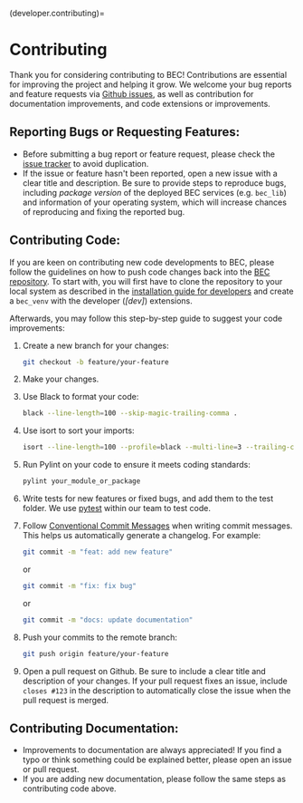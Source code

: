 (developer.contributing)=
# Contributing
Thank you for considering contributing to BEC! Contributions are essential for improving the project and helping it grow. 
We welcome your bug reports and feature requests via [Github issues](https://github.com/bec-project/bec/issues), as well as contribution for documentation improvements, and code extensions or improvements.

## Reporting Bugs or Requesting Features:

- Before submitting a bug report or feature request, please check the [issue tracker](https://github.com/bec-project/bec/issues) to avoid duplication.
- If the issue or feature hasn't been reported, open a new issue with a clear title and description. Be sure to provide steps to reproduce bugs, including _package version_ of the deployed BEC services (e.g. `bec_lib`) and information of your operating system, which will increase chances of reproducing and fixing the reported bug.

## Contributing Code:

If you are keen on contributing new code developments to BEC, please follow the guidelines on how to push code changes back into the [BEC repository](https://github.com/bec-project/bec).
To start with, you will first have to clone the repository to your local system as described in the [installation guide for developers](#developer.install_developer_env) and create a `bec_venv` with the developer (_[dev]_) extensions.

Afterwards, you may follow this step-by-step guide to suggest your code improvements:

1. Create a new branch for your changes:

    ```bash
    git checkout -b feature/your-feature
    ```

2. Make your changes.

3. Use Black to format your code:

    ```bash
    black --line-length=100 --skip-magic-trailing-comma .
    ```

4. Use isort to sort your imports:

    ```bash
    isort --line-length=100 --profile=black --multi-line=3 --trailing-comma .
    ```

5. Run Pylint on your code to ensure it meets coding standards:

    ```bash
    pylint your_module_or_package
    ```

6. Write tests for new features or fixed bugs, and add them to the test folder. 
We use [pytest](https://github.com/pytest-dev/pytest) within our team to test code. 

7. Follow [Conventional Commit Messages](https://www.conventionalcommits.org/en/v1.0.0/) when writing commit messages. This helps us automatically generate a changelog. For example:

    ```bash
    git commit -m "feat: add new feature"
    ```

    or

    ```bash
    git commit -m "fix: fix bug"
    ```

    or

    ```bash
    git commit -m "docs: update documentation"
    ```

8. Push your commits to the remote branch:

    ```bash
    git push origin feature/your-feature
    ```

9. Open a pull request on Github. Be sure to include a clear title and description of your changes. If your pull request fixes an issue, include `closes #123` in the description to automatically close the issue when the pull request is merged.

## Contributing Documentation:

- Improvements to documentation are always appreciated! If you find a typo or think something could be explained better, please open an issue or pull request.
- If you are adding new documentation, please follow the same steps as contributing code above.
